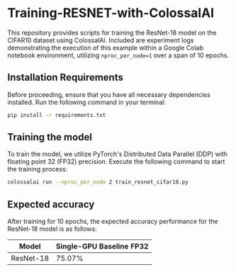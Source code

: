 # Training-RESNET-with-ColossalAI

This repository provides scripts for training the ResNet-18 model on the CIFAR10 dataset using ColossalAI. Included are experiment logs demonstrating the execution of this example within a Google Colab notebook environment, utilizing `nproc_per_node=1` over a span of 10 epochs.

## Installation Requirements

Before proceeding, ensure that you have all necessary dependencies installed. Run the following command in your terminal:

```bash
pip install -r requirements.txt
```

## Training the model

To train the model, we utilize PyTorch's Distributed Data Parallel (DDP) with floating point 32 (FP32) precision. Execute the following command to start the training process:

```bash
colossalai run --nproc_per_node 2 train_resnet_cifar10.py
```
## Expected accuracy

After training for 10 epochs, the expected accuracy performance for the ResNet-18 model is as follows:

| Model	   | Single-GPU Baseline FP32 |
|----------|--------------------------|
|ResNet-18 |	75.07%                  |

